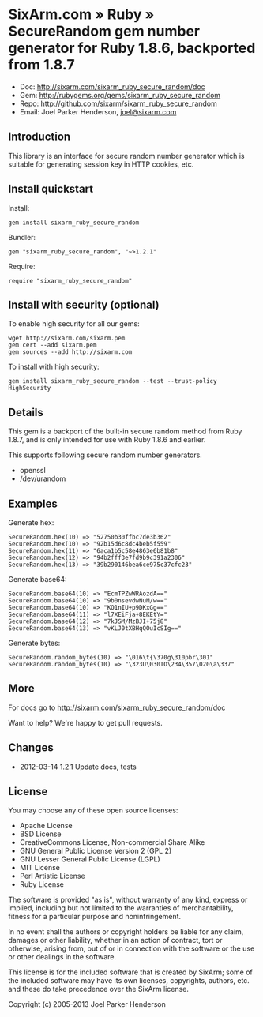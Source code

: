# SixArm.com » Ruby » <br> SecureRandom gem number generator for Ruby 1.8.6, backported from 1.8.7

* Doc: <http://sixarm.com/sixarm_ruby_secure_random/doc>
* Gem: <http://rubygems.org/gems/sixarm_ruby_secure_random>
* Repo: <http://github.com/sixarm/sixarm_ruby_secure_random>
* Email: Joel Parker Henderson, <joel@sixarm.com>


## Introduction

This library is an interface for secure random number generator which is
suitable for generating session key in HTTP cookies, etc.


## Install quickstart

Install:

    gem install sixarm_ruby_secure_random

Bundler:

    gem "sixarm_ruby_secure_random", "~>1.2.1"

Require:

    require "sixarm_ruby_secure_random"


## Install with security (optional)

To enable high security for all our gems:

    wget http://sixarm.com/sixarm.pem
    gem cert --add sixarm.pem
    gem sources --add http://sixarm.com

To install with high security:

    gem install sixarm_ruby_secure_random --test --trust-policy HighSecurity


## Details

This gem is a backport of the built-in secure random method from Ruby 1.8.7, and is only intended for use with Ruby 1.8.6 and earlier.

This supports following secure random number generators.

  * openssl
  * /dev/urandom


## Examples

Generate hex:

    SecureRandom.hex(10) => "52750b30ffbc7de3b362"
    SecureRandom.hex(10) => "92b15d6c8dc4beb5f559"
    SecureRandom.hex(11) => "6aca1b5c58e4863e6b81b8"
    SecureRandom.hex(12) => "94b2fff3e7fd9b9c391a2306"
    SecureRandom.hex(13) => "39b290146bea6ce975c37cfc23"

Generate base64:

    SecureRandom.base64(10) => "EcmTPZwWRAozdA=="
    SecureRandom.base64(10) => "9b0nsevdwNuM/w=="
    SecureRandom.base64(10) => "KO1nIU+p9DKxGg=="
    SecureRandom.base64(11) => "l7XEiFja+8EKEtY="
    SecureRandom.base64(12) => "7kJSM/MzBJI+75j8"
    SecureRandom.base64(13) => "vKLJ0tXBHqQOuIcSIg=="

Generate bytes:

    SecureRandom.random_bytes(10) => "\016\t{\370g\310pbr\301"
    SecureRandom.random_bytes(10) => "\323U\030TO\234\357\020\a\337"


## More

For docs go to <http://sixarm.com/sixarm_ruby_secure_random/doc>

Want to help? We're happy to get pull requests.


## Changes

* 2012-03-14 1.2.1 Update docs, tests
## License

You may choose any of these open source licenses:

  * Apache License
  * BSD License
  * CreativeCommons License, Non-commercial Share Alike
  * GNU General Public License Version 2 (GPL 2)
  * GNU Lesser General Public License (LGPL)
  * MIT License
  * Perl Artistic License
  * Ruby License

The software is provided "as is", without warranty of any kind, 
express or implied, including but not limited to the warranties of 
merchantability, fitness for a particular purpose and noninfringement. 

In no event shall the authors or copyright holders be liable for any 
claim, damages or other liability, whether in an action of contract, 
tort or otherwise, arising from, out of or in connection with the 
software or the use or other dealings in the software.

This license is for the included software that is created by SixArm;
some of the included software may have its own licenses, copyrights, 
authors, etc. and these do take precedence over the SixArm license.

Copyright (c) 2005-2013 Joel Parker Henderson
